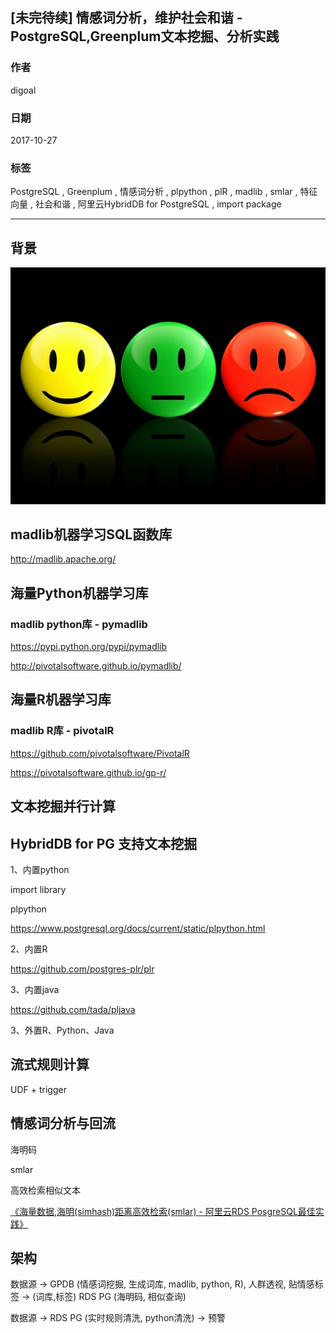 ## [未完待续] 情感词分析，维护社会和谐 - PostgreSQL,Greenplum文本挖掘、分析实践
                             
### 作者            
digoal            
            
### 日期             
2017-10-27            
              
### 标签            
PostgreSQL , Greenplum , 情感词分析 , plpython , plR , madlib , smlar , 特征向量 , 社会和谐 , 阿里云HybridDB for PostgreSQL , import package       
                        
----                        
                         
## 背景     

![pic](20171027_04_pic_001.png)




## madlib机器学习SQL函数库
http://madlib.apache.org/



## 海量Python机器学习库


### madlib python库 - pymadlib

https://pypi.python.org/pypi/pymadlib

http://pivotalsoftware.github.io/pymadlib/



## 海量R机器学习库

### madlib R库 - pivotalR

https://github.com/pivotalsoftware/PivotalR

https://pivotalsoftware.github.io/gp-r/



## 文本挖掘并行计算

## HybridDB for PG 支持文本挖掘

1、内置python

import library

plpython


https://www.postgresql.org/docs/current/static/plpython.html


2、内置R

https://github.com/postgres-plr/plr

3、内置java


https://github.com/tada/pljava


3、外置R、Python、Java




## 流式规则计算

UDF +  trigger




## 情感词分析与回流

海明码

smlar 


高效检索相似文本

[《海量数据,海明(simhash)距离高效检索(smlar) - 阿里云RDS PosgreSQL最佳实践》](../201708/20170804_01.md)  




## 架构

数据源 -> GPDB (情感词挖掘, 生成词库, madlib, python, R), 人群透视, 贴情感标签 -> (词库,标签) RDS PG (海明码, 相似查询)     

数据源 -> RDS PG (实时规则清洗, python清洗) -> 预警    



